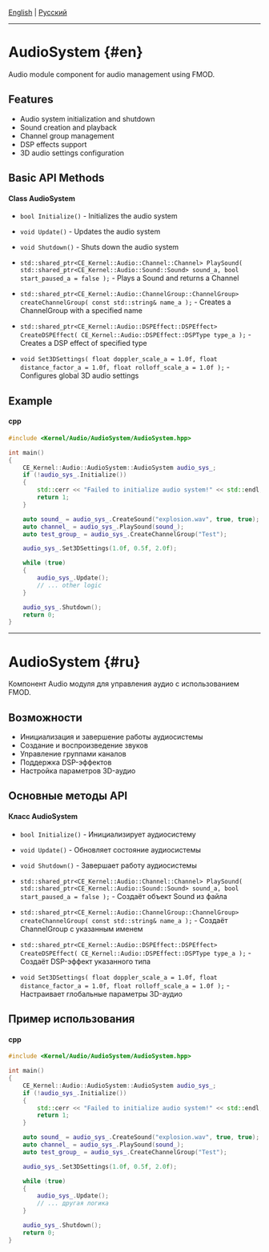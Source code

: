 [English](#en) | [Русский](#ru)

---

# AudioSystem {#en}

Audio module component for audio management using FMOD.

## Features
- Audio system initialization and shutdown
- Sound creation and playback
- Channel group management
- DSP effects support
- 3D audio settings configuration

## Basic API Methods
#### Class AudioSystem
- `bool Initialize()` - Initializes the audio system
- `void Update()` - Updates the audio system 
- `void Shutdown()` - Shuts down the audio system

- `std::shared_ptr<CE_Kernel::Audio::Channel::Channel> PlaySound(
       std::shared_ptr<CE_Kernel::Audio::Sound::Sound> sound_a,
       bool start_paused_a = false
);` - Plays a Sound and returns a Channel

- `std::shared_ptr<CE_Kernel::Audio::ChannelGroup::ChannelGroup> createChannelGroup(
    const std::string& name_a
);` - Creates a ChannelGroup with a specified name

- `std::shared_ptr<CE_Kernel::Audio::DSPEffect::DSPEffect> CreateDSPEffect(
    CE_Kernel::Audio::DSPEffect::DSPType type_a
);` - Creates a DSP effect of specified type

- `void Set3DSettings(
    float doppler_scale_a = 1.0f,
    float distance_factor_a = 1.0f,
    float rolloff_scale_a = 1.0f
);` - Configures global 3D audio settings

## Example
#### cpp
```cpp
#include <Kernel/Audio/AudioSystem/AudioSystem.hpp>

int main()
{
    CE_Kernel::Audio::AudioSystem::AudioSystem audio_sys_;
    if (!audio_sys_.Initialize())
    {
        std::cerr << "Failed to initialize audio system!" << std::endl;
        return 1;
    }

    auto sound_ = audio_sys_.CreateSound("explosion.wav", true, true);
    auto channel_ = audio_sys_.PlaySound(sound_);
    auto test_group_ = audio_sys_.CreateChannelGroup("Test");

    audio_sys_.Set3DSettings(1.0f, 0.5f, 2.0f);

    while (true)
    {
        audio_sys_.Update();
        // ... other logic
    }

    audio_sys_.Shutdown();
    return 0;
}
```

---

# AudioSystem {#ru}

Компонент Audio модуля для управления аудио с использованием FMOD.

## Возможности
- Инициализация и завершение работы аудиосистемы
- Создание и воспроизведение звуков
- Управление группами каналов
- Поддержка DSP-эффектов
- Настройка параметров 3D-аудио

## Основные методы API
#### Класс AudioSystem
- `bool Initialize()` - Инициализирует аудиосистему
- `void Update()` - Обновляет состояние аудиосистемы
- `void Shutdown()` - Завершает работу аудиосистемы

- `std::shared_ptr<CE_Kernel::Audio::Channel::Channel> PlaySound(
       std::shared_ptr<CE_Kernel::Audio::Sound::Sound> sound_a,
       bool start_paused_a = false
);` - Создаёт объект Sound из файла

- `std::shared_ptr<CE_Kernel::Audio::ChannelGroup::ChannelGroup> createChannelGroup(
    const std::string& name_a
);` - Создаёт ChannelGroup с указанным именем

- `std::shared_ptr<CE_Kernel::Audio::DSPEffect::DSPEffect> CreateDSPEffect(
    CE_Kernel::Audio::DSPEffect::DSPType type_a
);` - Создаёт DSP-эффект указанного типа

- `void Set3DSettings(
    float doppler_scale_a = 1.0f,
    float distance_factor_a = 1.0f,
    float rolloff_scale_a = 1.0f
);` - Настраивает глобальные параметры 3D-аудио

## Пример использования
#### cpp
```cpp
#include <Kernel/Audio/AudioSystem/AudioSystem.hpp>

int main()
{
    CE_Kernel::Audio::AudioSystem::AudioSystem audio_sys_;
    if (!audio_sys_.Initialize())
    {
        std::cerr << "Failed to initialize audio system!" << std::endl;
        return 1;
    }

    auto sound_ = audio_sys_.CreateSound("explosion.wav", true, true);
    auto channel_ = audio_sys_.PlaySound(sound_);
    auto test_group_ = audio_sys_.CreateChannelGroup("Test");

    audio_sys_.Set3DSettings(1.0f, 0.5f, 2.0f);

    while (true)
    {
        audio_sys_.Update();
        // ... другая логика
    }

    audio_sys_.Shutdown();
    return 0;
}
```